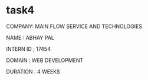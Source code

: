 # task4

COMPANY: MAIN FLOW SERVICE AND TECHNOLOGIES

NAME : ABHAY PAL

INTERN ID ; 17454

DOMAIN : WEB DEVELOPMENT

DURATION : 4 WEEKS
